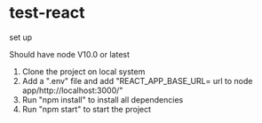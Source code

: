 # test-react
set up

Should have node V10.0 or latest
1. Clone the project on local system
2. Add a ".env" file and add "REACT_APP_BASE_URL= url to node app/http://localhost:3000/"
3. Run "npm install" to install all dependencies
4. Run "npm start" to start the project
